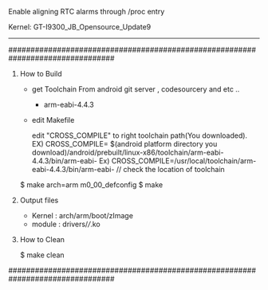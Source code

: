 Enable aligning RTC alarms through /proc entry

Kernel: GT-I9300_JB_Opensource_Update9

---------------------------------------------------

################################################################################


1. How to Build

	- get Toolchain
		From android git server , codesourcery and etc ..
		 - arm-eabi-4.4.3

	- edit Makefile

		edit "CROSS_COMPILE" to right toolchain path(You downloaded).
		EX)  CROSS_COMPILE= $(android platform directory you download)/android/prebuilt/linux-x86/toolchain/arm-eabi-4.4.3/bin/arm-eabi-
          	Ex)  CROSS_COMPILE=/usr/local/toolchain/arm-eabi-4.4.3/bin/arm-eabi-          // check the location of toolchain

	$ make arch=arm m0_00_defconfig
	$ make



2. Output files

	- Kernel : arch/arm/boot/zImage
	- module : drivers/*/*.ko



3. How to Clean	

	$ make clean

################################################################################
